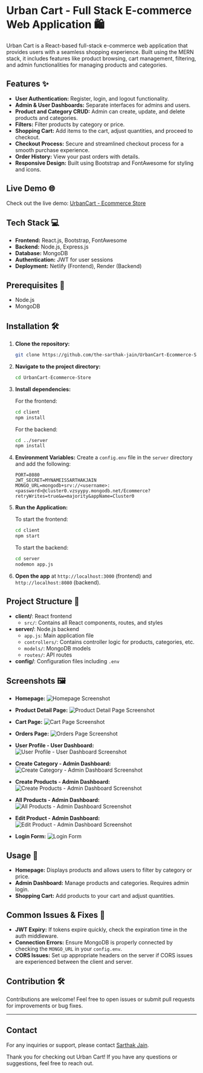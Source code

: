 # Urban Cart - Full Stack E-commerce Web Application 🛍️

Urban Cart is a React-based full-stack e-commerce web application that provides users with a seamless shopping experience. Built using the MERN stack, it includes features like product browsing, cart management, filtering, and admin functionalities for managing products and categories.

## Features ✨
- **User Authentication:** Register, login, and logout functionality.
- **Admin & User Dashboards:** Separate interfaces for admins and users.
- **Product and Category CRUD:** Admin can create, update, and delete products and categories.
- **Filters:** Filter products by category or price.
- **Shopping Cart:** Add items to the cart, adjust quantities, and proceed to checkout.
- **Checkout Process:** Secure and streamlined checkout process for a smooth purchase experience.
- **Order History:** View your past orders with details.
- **Responsive Design:** Built using Bootstrap and FontAwesome for styling and icons.

## Live Demo 🌐
Check out the live demo: [UrbanCart - Ecommerce Store](https://urbancart-store.netlify.app/)

## Tech Stack 💻
- **Frontend:** React.js, Bootstrap, FontAwesome
- **Backend:** Node.js, Express.js
- **Database:** MongoDB
- **Authentication:** JWT for user sessions
- **Deployment:** Netlify (Frontend), Render (Backend)

## Prerequisites 🔧
- Node.js
- MongoDB

## Installation 🛠️

1. **Clone the repository:**
   ```bash
   git clone https://github.com/the-sarthak-jain/UrbanCart-Ecommerce-Store.git

2. **Navigate to the project directory:**
   ```bash
   cd UrbanCart-Ecommerce-Store
   ```

3. **Install dependencies:**

   For the frontend:
   ```bash
   cd client
   npm install
   ```

   For the backend:
   ```bash
   cd ../server
   npm install
   ```

4. **Environment Variables:**
   Create a `config.env` file in the `server` directory and add the following:
   ```env
   PORT=8080
   JWT_SECRET=MYNAMEISSARTHAKJAIN
   MONGO_URL=mongodb+srv://<username>:<password>@cluster0.vzsyypy.mongodb.net/Ecommerce?retryWrites=true&w=majority&appName=Cluster0
   ```

5. **Run the Application:**

   To start the frontend:
   ```bash
   cd client
   npm start
   ```

   To start the backend:
   ```bash
   cd server
   nodemon app.js
   ```

6. **Open the app** at `http://localhost:3000` (frontend) and `http://localhost:8080` (backend).

## Project Structure 📂

- **client/**: React frontend
  - `src/`: Contains all React components, routes, and styles
- **server/**: Node.js backend
  - `app.js`: Main application file
  - `controllers/`: Contains controller logic for products, categories, etc.
  - `models/`: MongoDB models
  - `routes/`: API routes
- **config/**: Configuration files including `.env`

## Screenshots 🖼️
- **Homepage:**
![Homepage Screenshot](screenshots/home-page-UrbanCart.png)

- **Product Detail Page:**
![Product Detail Page Screenshot](screenshots/prodDetailPage-UrbanCart.png)

- **Cart Page:**
![Cart Page Screenshot](screenshots/cart-page-UrbanCart.png)

- **Orders Page:**
![Orders Page Screenshot](screenshots/ordersPage-UrbanCart.png)

- **User Profile - User Dashboard:**
![User Profile - User Dashboard Screenshot](screenshots/userDash-UrbanCart.png)

- **Create Category - Admin Dashboard:**
![Create Category - Admin Dashboard Screenshot](screenshots/createCategory-adminDash-UrbanCart.png)

- **Create Products - Admin Dashboard:**
![Create Products - Admin Dashboard Screenshot](screenshots/createProducts-adminDash-UrbanCart.png)

- **All Products - Admin Dashboard:**
![All Products - Admin Dashboard Screenshot](screenshots/allProducts-adminDash-UrbanCart.png)

- **Edit Product - Admin Dashboard:**
![Edit Product - Admin Dashboard Screenshot](screenshots/editProduct-adminDash-UrbanCart.png)

- **Login Form:**
![Login Form](screenshots/loginForm-UrbanCart.png)

## Usage 🛒
- **Homepage:** Displays products and allows users to filter by category or price.
- **Admin Dashboard:** Manage products and categories. Requires admin login.
- **Shopping Cart:** Add products to your cart and adjust quantities.

## Common Issues & Fixes 🔧
- **JWT Expiry:** If tokens expire quickly, check the expiration time in the auth middleware.
- **Connection Errors:** Ensure MongoDB is properly connected by checking the `MONGO_URL` in your `config.env`.
- **CORS Issues:** Set up appropriate headers on the server if CORS issues are experienced between the client and server.

## Contribution 🛠️
Contributions are welcome! Feel free to open issues or submit pull requests for improvements or bug fixes.

---
## Contact

For any inquiries or support, please contact [Sarthak Jain](mailto:mail.sarthakjain@gmail.com).

Thank you for checking out Urban Cart! If you have any questions or suggestions, feel free to reach out.
